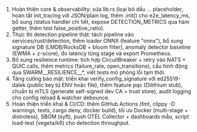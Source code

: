  1. Hoàn thiện core & observability: sửa lib.rs (loại bỏ dấu … placeholder, hoàn tất init_tracing với JSON/plain log, thêm .init() cho e2e_latency_ms, bổ sung /status handler chi tiết, expose DETECTION_METRICS qua hàm getter, thêm test false_positive_ratio).  
2. Thực thi detection pipeline thật: tách pipeline vào services/rust/detection, thêm loader ONNX (feature "onnx"), bổ sung signature DB (LMDB/RocksDB + bloom filter), anomaly detector baseline (EWMA + z-score), đo latency từng stage và export Prometheus.  
3. Bổ sung resilience runtime: tích hợp CircuitBreaker + retry vào NATS + QUIC calls, thêm metrics (failure_rate, open_transitions), cấu hình động qua SWARM__RESILIENCE__*, viết tests mô phỏng lỗi tạm thời.  
4. Tăng cường bảo mật: triển khai verify_config_signature với ed25519-dalek (public key từ ENV hoặc file), thêm feature pqc (Dilithium stub), chuẩn bị mTLS (generate self-signed dev CA + trust store), audit logging cho config reload & watcher debounce.  
5. Hoàn thiện triển khai & CI/CD: thêm GitHub Actions (fmt, clippy -D warnings, tests, cargo deny, docker build), tối ưu Docker (multi-stage + distroless), SBOM (syft), push OTEL Collector + dashboards mẫu, script load-test (vegeta/k6) cho detection throughput.